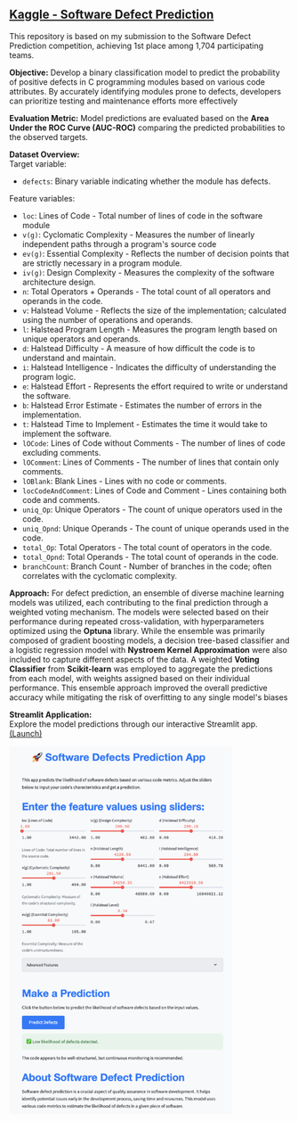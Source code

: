 ## [Kaggle - Software Defect Prediction](https://www.kaggle.com/competitions/playground-series-s3e23/overview)

This repository is based on my submission to the Software Defect Prediction competition, achieving 1st place among 1,704 participating teams.  

**Objective:** Develop a binary classification model to predict the probability of positive defects in C programming modules based on various code attributes. By accurately identifying modules prone to defects, developers can prioritize testing and maintenance efforts more effectively

**Evaluation Metric:** Model predictions are evaluated based on the **Area Under the ROC Curve (AUC-ROC)** comparing the predicted probabilities to the observed targets.  

**Dataset Overview:**  
Target variable:
- `defects`: Binary variable indicating whether the module has defects.

Feature variables:
- `loc`: Lines of Code - Total number of lines of code in the software module
- `v(g)`: Cyclomatic Complexity - Measures the number of linearly independent paths through a program's source code
- `ev(g)`: Essential Complexity - Reflects the number of decision points that are strictly necessary in a program module.
- `iv(g)`: Design Complexity - Measures the complexity of the software architecture design.
- `n`: Total Operators + Operands - The total count of all operators and operands in the code.
- `v`: Halstead Volume - Reflects the size of the implementation; calculated using the number of operations and operands.
- `l`: Halstead Program Length - Measures the program length based on unique operators and operands.
- `d`: Halstead Difficulty - A measure of how difficult the code is to understand and maintain.
- `i`: Halstead Intelligence - Indicates the difficulty of understanding the program logic.
- `e`: Halstead Effort - Represents the effort required to write or understand the software.
- `b`: Halstead Error Estimate - Estimates the number of errors in the implementation.
- `t`: Halstead Time to Implement - Estimates the time it would take to implement the software.
- `lOCode`: Lines of Code without Comments - The number of lines of code excluding comments.
- `lOComment`: Lines of Comments - The number of lines that contain only comments.
- `lOBlank`: Blank Lines - Lines with no code or comments.
- `locCodeAndComment`: Lines of Code and Comment - Lines containing both code and comments.
- `uniq_Op`: Unique Operators - The count of unique operators used in the code.
- `uniq_Opnd`: Unique Operands - The count of unique operands used in the code.
- `total_Op`: Total Operators - The total count of operators in the code.
- `total_Opnd`: Total Operands - The total count of operands in the code.
- `branchCount`: Branch Count - Number of branches in the code; often correlates with the cyclomatic complexity.

**Approach:** For defect prediction, an ensemble of diverse machine learning models was utilized, each contributing to the final prediction through a weighted voting mechanism. The models were selected based on their performance during repeated cross-validation, with hyperparameters optimized using the **Optuna** library. While the ensemble was primarily composed of gradient boosting models, a decision tree-based classifier and a logistic regression model with **Nystroem Kernel Approximation** were also included to capture different aspects of the data. A weighted **Voting Classifier** from **Scikit-learn** was employed to aggregate the predictions from each model, with weights assigned based on their individual performance. This ensemble approach improved the overall predictive accuracy while mitigating the risk of overfitting to any single model's biases

**Streamlit Application:**  
Explore the model predictions through our interactive Streamlit app. [(Launch)](https://theod9-kaggle-softwaredefectpredicition-app2-tqtlny.streamlit.app/)  

  

<p align="left">
    <img src="images/Streamlit_App_Screenshot.png" alt="Software Defect Prediction" width="400" />
    <br>
</p>

